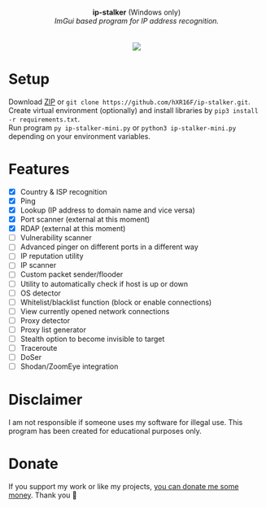 <p align="center">
	<br>
	<b>ip-stalker</b> (Windows only)
	<br>
 	<i>ImGui based program for IP address recognition.</i>
	<br><br><br>
  <img src="https://user-images.githubusercontent.com/48186982/198576876-2f06d80f-4b8b-466e-99d5-c204bf77faef.png">
</p>

# Setup
Download [ZIP](https://github.com/hXR16F/ip-stalker/archive/refs/heads/master.zip) or `git clone https://github.com/hXR16F/ip-stalker.git`.\
Create virtual environment (optionally) and install libraries by `pip3 install -r requirements.txt`.\
Run program `py ip-stalker-mini.py` or `python3 ip-stalker-mini.py` depending on your environment variables.

# Features
- [x] Country & ISP recognition
- [x] Ping
- [x] Lookup (IP address to domain name and vice versa)
- [x] Port scanner (external at this moment)
- [x] RDAP (external at this moment)
- [ ] Vulnerability scanner
- [ ] Advanced pinger on different ports in a different way
- [ ] IP reputation utility
- [ ] IP scanner
- [ ] Custom packet sender/flooder
- [ ] Utility to automatically check if host is up or down
- [ ] OS detector
- [ ] Whitelist/blacklist function (block or enable connections)
- [ ] View currently opened network connections
- [ ] Proxy detector
- [ ] Proxy list generator
- [ ] Stealth option to become invisible to target
- [ ] Traceroute
- [ ] DoSer
- [ ] Shodan/ZoomEye integration

# Disclaimer
I am not responsible if someone uses my software for illegal use. This program has been created for educational purposes only.

# Donate
If you support my work or like my projects, [you can donate me some money](https://github.com/hXR16F/donate/blob/master/README.md). Thank you 💙
